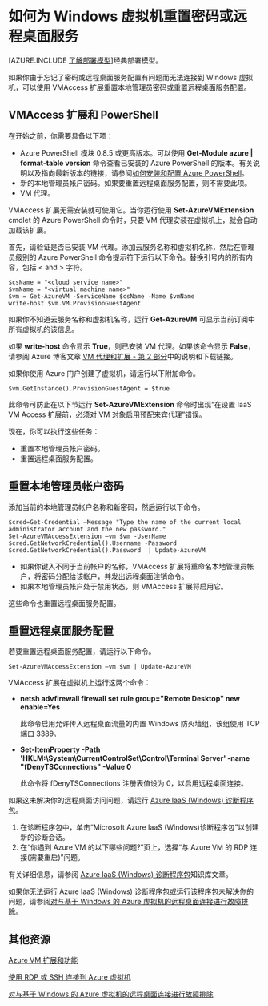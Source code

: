 <properties
	pageTitle="在 Windows VM 上重置密码或远程桌面 | Microsoft Azure"
	description="在使用资源管理器部署模型创建的 Windows VM 上重置管理员密码或远程桌面服务。"
	services="virtual-machines"
	documentationCenter=""
	authors="dsk-2015"
	manager="timlt"
	editor=""
	tags="azure-resource-manager"/>

<tags
	ms.service="virtual-machines"
	ms.date="10/14/2015"
	wacn.date="12/31/2015"/>

# 如何为 Windows 虚拟机重置密码或远程桌面服务

[AZURE.INCLUDE [了解部署模型](../includes/learn-about-deployment-models-rm-include.md)]经典部署模型。


如果你由于忘记了密码或远程桌面服务配置有问题而无法连接到 Windows 虚拟机，可以使用 VMAccess 扩展重置本地管理员密码或重置远程桌面服务配置。


## VMAccess 扩展和 PowerShell

在开始之前，你需要具备以下项：

- Azure PowerShell 模块 0.8.5 或更高版本。可以使用 **Get-Module azure | format-table version** 命令查看已安装的 Azure PowerShell 的版本。有关说明以及指向最新版本的链接，请参阅[如何安装和配置 Azure PowerShell](/documentation/articles/powershell-install-configure/)。
- 新的本地管理员帐户密码。如果要重置远程桌面服务配置，则不需要此项。
- VM 代理。

VMAccess 扩展无需安装就可使用它。当你运行使用 **Set-AzureVMExtension** cmdlet 的 Azure PowerShell 命令时，只要 VM 代理安装在虚拟机上，就会自动加载该扩展。

首先，请验证是否已安装 VM 代理。添加云服务名称和虚拟机名称，然后在管理员级别的 Azure PowerShell 命令提示符下运行以下命令。替换引号内的所有内容，包括 < and > 字符。

	$csName = "<cloud service name>"
	$vmName = "<virtual machine name>"
	$vm = Get-AzureVM -ServiceName $csName -Name $vmName
	write-host $vm.VM.ProvisionGuestAgent

如果你不知道云服务名称和虚拟机名称，运行 **Get-AzureVM** 可显示当前订阅中所有虚拟机的该信息。

如果 **write-host** 命令显示 **True**，则已安装 VM 代理。如果该命令显示 **False**，请参阅 Azure 博客文章 [VM 代理和扩展 - 第 2 部分](http://azure.microsoft.com/blog/2014/04/15/vm-agent-and-extensions-part-2/)中的说明和下载链接。

如果你使用 Azure 门户创建了虚拟机，请运行以下附加命令。

	$vm.GetInstance().ProvisionGuestAgent = $true

此命令可防止在以下节运行 **Set-AzureVMExtension** 命令时出现“在设置 IaaS VM Access 扩展前，必须对 VM 对象启用预配来宾代理”错误。

现在，你可以执行这些任务：

- 重置本地管理员帐户密码。
- 重置远程桌面服务配置。

## 重置本地管理员帐户密码

添加当前的本地管理员帐户名称和新密码，然后运行以下命令。

	$cred=Get-Credential –Message "Type the name of the current local administrator account and the new password."
	Set-AzureVMAccessExtension –vm $vm -UserName $cred.GetNetworkCredential().Username -Password $cred.GetNetworkCredential().Password  | Update-AzureVM

- 如果你键入不同于当前帐户的名称，VMAccess 扩展将重命名本地管理员帐户，将密码分配给该帐户，并发出远程桌面注销命令。
- 如果本地管理员帐户处于禁用状态，则 VMAccess 扩展将启用它。

这些命令也重置远程桌面服务配置。

## 重置远程桌面服务配置

若要重置远程桌面服务配置，请运行以下命令。

	Set-AzureVMAccessExtension –vm $vm | Update-AzureVM

VMAccess 扩展在虚拟机上运行这两个命令：

- **netsh advfirewall firewall set rule group="Remote Desktop" new enable=Yes**

	此命令启用允许传入远程桌面流量的内置 Windows 防火墙组，该组使用 TCP 端口 3389。

- **Set-ItemProperty -Path 'HKLM:\\System\\CurrentControlSet\\Control\\Terminal Server' -name "fDenyTSConnections" -Value 0**

	此命令将 fDenyTSConnections 注册表值设为 0，以启用远程桌面连接。

如果这未解决你的远程桌面访问问题，请运行 [Azure IaaS (Windows) 诊断程序包](https://home.diagnostics.support.microsoft.com/SelfHelp?knowledgebaseArticleFilter=2976864)。

1.	在诊断程序包中，单击“Microsoft Azure IaaS (Windows)诊断程序包”以创建新的诊断会话。
2.	在“你遇到 Azure VM 的以下哪些问题?”页上，选择“与 Azure VM 的 RDP 连接(需要重启)”问题。

有关详细信息，请参阅 [Azure IaaS (Windows) 诊断程序包](http://support.microsoft.com/kb/2976864)知识库文章。

如果你无法运行 Azure IaaS (Windows) 诊断程序包或运行该程序包未解决你的问题，请参阅[对与基于 Windows 的 Azure 虚拟机的远程桌面连接进行故障排除](/documentation/articles/virtual-machines-troubleshoot-remote-desktop-connections)。


## 其他资源

[Azure VM 扩展和功能](/documentation/articles/virtual-machines-extensions-features)

[使用 RDP 或 SSH 连接到 Azure 虚拟机](http://msdn.microsoft.com/zh-cn/library/azure/dn535788.aspx)

[对与基于 Windows 的 Azure 虚拟机的远程桌面连接进行故障排除](/documentation/articles/virtual-machines-troubleshoot-remote-desktop-connections)

<!---HONumber=Mooncake_1221_2015-->